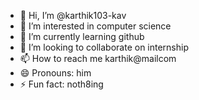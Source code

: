 - 👋 Hi, I’m @karthik103-kav
- 👀 I’m interested in computer science
- 🌱 I’m currently learning github
- 💞️ I’m looking to collaborate on internship
- 📫 How to reach me karthik@mailcom
- 😄 Pronouns: him
- ⚡ Fun fact: noth8ing

<!---
karthik103-kav/karthik103-kav is a ✨ special ✨ repository because its `README.md` (this file) appears on your GitHub profile.
You can click the Preview link to take a look at your changes.
--->
